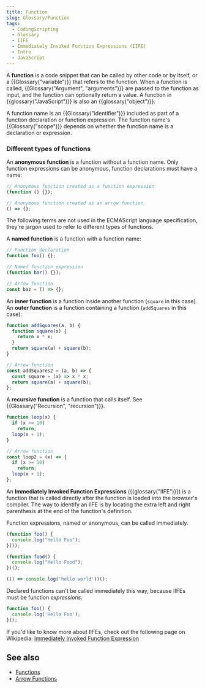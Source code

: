 ```yaml
---
title: Function
slug: Glossary/Function
tags:
  - CodingScripting
  - Glossary
  - IIFE
  - Immediately Invoked Function Expressions (IIFE)
  - Intro
  - JavaScript
---
```


A **function** is a code snippet that can be called by other code or by itself, or a {{Glossary("variable")}} that refers to the function. When a function is called, {{Glossary("Argument", "arguments")}} are passed to the function as input, and the function can optionally return a value. A function in {{glossary("JavaScript")}} is also an {{glossary("object")}}.

A function name is an {{Glossary("identifier")}} included as part of a function declaration or function expression. The function name's {{Glossary("scope")}} depends on whether the function name is a declaration or expression.

### Different types of functions

An **anonymous function** is a function without a function name. Only function expressions can be anonymous, function declarations must have a name:

```js
// Anonymous function created as a function expression
(function () {});

// Anonymous function created as an arrow function
() => {};
```

The following terms are not used in the ECMAScript language specification, they're jargon used to refer to different types of functions.

A **named function** is a function with a function name:

```js
// Function declaration
function foo() {};

// Named function expression
(function bar() {});

// Arrow function
const baz = () => {};
```

An **inner function** is a function inside another function (`square` in this case). An **outer function** is a function containing a function (`addSquares` in this case):

```js
function addSquares(a, b) {
  function square(x) {
    return x * x;
  }
  return square(a) + square(b);
}

// Arrow function
const addSquares2 = (a, b) => {
  const square = (x) => x * x;
  return square(a) + square(b);
};
```

A **recursive function** is a function that calls itself. See {{Glossary("Recursion", "recursion")}}.

```js
function loop(x) {
  if (x >= 10)
    return;
  loop(x + 1);
}

// Arrow function
const loop2 = (x) => {
  if (x >= 10)
    return;
  loop(x + 1);
};
```

An **Immediately Invoked Function Expressions** ({{glossary("IIFE")}}) is a function that is called directly after the function is loaded into the browser's compiler. The way to identify an IIFE is by locating the extra left and right parenthesis at the end of the function's definition.

Function expressions, named or anonymous, can be called immediately.

```js
(function foo() {
  console.log("Hello Foo");
}());

(function food() {
  console.log("Hello Food");
})();

(() => console.log('hello world'))();
```

Declared functions can't be called immediately this way, because IIFEs must be function _expressions_.

```js example-bad
function foo() {
  console.log('Hello Foo');
}();
```

If you'd like to know more about IIFEs, check out the following page on Wikipedia: [Immediately Invoked Function Expression](https://en.wikipedia.org/wiki/Immediately_invoked_function_expression)

## See also

- [Functions](/en-US/docs/Web/JavaScript/Guide/Functions)
- [Arrow Functions](/en-US/docs/Web/JavaScript/Reference/Functions/Arrow_functions)
